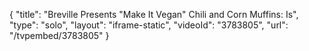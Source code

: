 {
    "title": "Breville Presents \"Make It Vegan\" Chili and Corn Muffins: Is",
    "type": "solo",
    "layout": "iframe-static",
    "videoId": "3783805",
    "url": "\/tvpembed\/3783805"
}